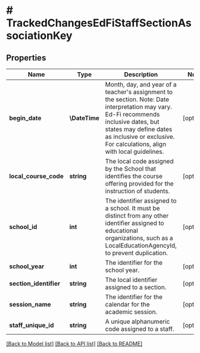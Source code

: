 # # TrackedChangesEdFiStaffSectionAssociationKey

## Properties

Name | Type | Description | Notes
------------ | ------------- | ------------- | -------------
**begin_date** | **\DateTime** | Month, day, and year of a teacher&#39;s assignment to the section.  Note: Date interpretation may vary. Ed-Fi recommends inclusive dates, but states may define dates as inclusive or exclusive. For calculations, align with local guidelines. | [optional]
**local_course_code** | **string** | The local code assigned by the School that identifies the course offering provided for the instruction of students. | [optional]
**school_id** | **int** | The identifier assigned to a school. It must be distinct from any other identifier assigned to educational organizations, such as a LocalEducationAgencyId, to prevent duplication. | [optional]
**school_year** | **int** | The identifier for the school year. | [optional]
**section_identifier** | **string** | The local identifier assigned to a section. | [optional]
**session_name** | **string** | The identifier for the calendar for the academic session. | [optional]
**staff_unique_id** | **string** | A unique alphanumeric code assigned to a staff. | [optional]

[[Back to Model list]](../../README.md#models) [[Back to API list]](../../README.md#endpoints) [[Back to README]](../../README.md)
